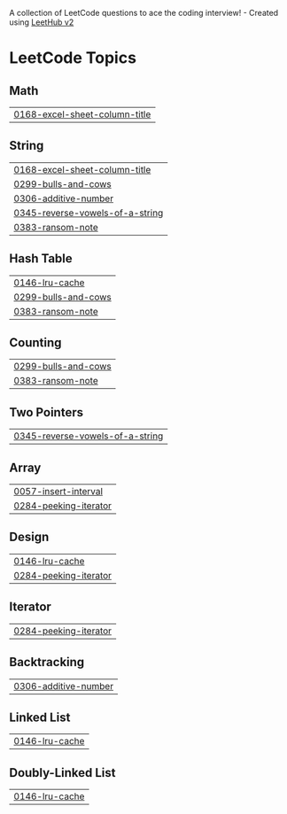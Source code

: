 A collection of LeetCode questions to ace the coding interview! - Created using [LeetHub v2](https://github.com/arunbhardwaj/LeetHub-2.0)
<!---LeetCode Topics Start-->
# LeetCode Topics
## Math
|  |
| ------- |
| [0168-excel-sheet-column-title](https://github.com/nathyBekele/Squid-Game/tree/master/0168-excel-sheet-column-title) |
## String
|  |
| ------- |
| [0168-excel-sheet-column-title](https://github.com/nathyBekele/Squid-Game/tree/master/0168-excel-sheet-column-title) |
| [0299-bulls-and-cows](https://github.com/nathyBekele/Squid-Game/tree/master/0299-bulls-and-cows) |
| [0306-additive-number](https://github.com/nathyBekele/Squid-Game/tree/master/0306-additive-number) |
| [0345-reverse-vowels-of-a-string](https://github.com/nathyBekele/Squid-Game/tree/master/0345-reverse-vowels-of-a-string) |
| [0383-ransom-note](https://github.com/nathyBekele/Squid-Game/tree/master/0383-ransom-note) |
## Hash Table
|  |
| ------- |
| [0146-lru-cache](https://github.com/nathyBekele/Squid-Game/tree/master/0146-lru-cache) |
| [0299-bulls-and-cows](https://github.com/nathyBekele/Squid-Game/tree/master/0299-bulls-and-cows) |
| [0383-ransom-note](https://github.com/nathyBekele/Squid-Game/tree/master/0383-ransom-note) |
## Counting
|  |
| ------- |
| [0299-bulls-and-cows](https://github.com/nathyBekele/Squid-Game/tree/master/0299-bulls-and-cows) |
| [0383-ransom-note](https://github.com/nathyBekele/Squid-Game/tree/master/0383-ransom-note) |
## Two Pointers
|  |
| ------- |
| [0345-reverse-vowels-of-a-string](https://github.com/nathyBekele/Squid-Game/tree/master/0345-reverse-vowels-of-a-string) |
## Array
|  |
| ------- |
| [0057-insert-interval](https://github.com/nathyBekele/Squid-Game/tree/master/0057-insert-interval) |
| [0284-peeking-iterator](https://github.com/nathyBekele/Squid-Game/tree/master/0284-peeking-iterator) |
## Design
|  |
| ------- |
| [0146-lru-cache](https://github.com/nathyBekele/Squid-Game/tree/master/0146-lru-cache) |
| [0284-peeking-iterator](https://github.com/nathyBekele/Squid-Game/tree/master/0284-peeking-iterator) |
## Iterator
|  |
| ------- |
| [0284-peeking-iterator](https://github.com/nathyBekele/Squid-Game/tree/master/0284-peeking-iterator) |
## Backtracking
|  |
| ------- |
| [0306-additive-number](https://github.com/nathyBekele/Squid-Game/tree/master/0306-additive-number) |
## Linked List
|  |
| ------- |
| [0146-lru-cache](https://github.com/nathyBekele/Squid-Game/tree/master/0146-lru-cache) |
## Doubly-Linked List
|  |
| ------- |
| [0146-lru-cache](https://github.com/nathyBekele/Squid-Game/tree/master/0146-lru-cache) |
<!---LeetCode Topics End-->